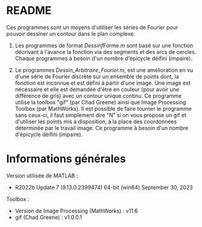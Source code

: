 # README

Ces programmes sont un moyens d'utiliser les séries de Fourier pour pouvoir dessiner un contour dans le plan complexe.

  1. Les programmes de format *Dessinf*Forme.*m* sont basé sur une fonction décrivant à l'avance la fonction via des segments et des arcs de cercles.
     Chaque programmes à besoin d'un nombre d'épicycle déifini (impaire).

  2. Le programmes *Dessin_Arbitraire_Fourier.m*, est une amélioration en vu d'une série de Fourier discrète sur un ensemble de points dont,
  la fonction est inconnue et est défini à partir d'une image.
  Une image est nécéssaire et elle est demandée d'être en couleur (pour avoir une différence de gris) avec un contour unique continu.
  Ce programme utilise  la toolbox "gif" (par Chad Greene) ainsi que Image Processing Toolbox (par MathWorks).
  Il est possible de faire tourner le programme sans ceux-ci, il faut simplement dire "N" si on vous propose un gif et d'utiliser les points mis à disposition,
  à la place des coordonnées déterminée par le travail image.
  Ce programme à besoin d'un nombre d'épicycle déifini (impaire).

# Informations générales
Version utilisée de MATLAB : 
  - R2022b Update 7 (9.13.0.2399474)
  64-bit (win64)
  September 30, 2023

  Toolbox :
  - Version de Image Processing (MathWorks) : v11.6
  - gif (Chad Greene) : v1.0.0.1
